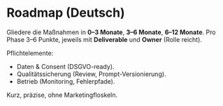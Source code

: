 # Roadmap (Deutsch)
Gliedere die Maßnahmen in **0–3 Monate**, **3–6 Monate**, **6–12 Monate**.
Pro Phase 3–6 Punkte, jeweils mit **Deliverable** und **Owner** (Rolle reicht).

Pflichtelemente:
- Daten & Consent (DSGVO-ready).
- Qualitätssicherung (Review, Prompt-Versionierung).
- Betrieb (Monitoring, Fehlerpfade).

Kurz, präzise, ohne Marketingfloskeln.
